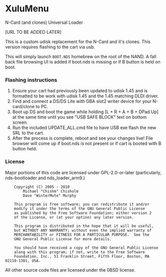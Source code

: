# XuluMenu

N-Card (and clones) Universal Loader

[URL TO BE ADDED LATER]

This is a custom udisk replacement for the N-Card and it's clones. This version requires flashing to the cart via usb.

This will simply launch `BOOT.NDS` homebrew on the root of the NAND. A fall back file browsing UI is added if boot.nds is missing or if B button is held on boot.

### Flashing instructions

1. Ensure your cart had previously been updated to udisk 1.45 and is formatted to be work with udisk 1.45 and the 1.45 matching DLDI driver.
2. Find and connect a DS/DS Lite with GBA slot2 writer device for your N-card/clone to PC.
3. Boot up DS and boot the game while holding [L + R + A + B + DPad Up] at the same time until you see "USB SAFE BLOCK" text on bottom screen.
4. Run the included UPDATE_ALL.cmd file to have USB exe flash the new SRL to the cart.
5. After the process is complete, reboot and see your changes live! File browser will come up if boot.nds is not present or if cart is booted with B button held.

### License

Major portions of this code are licensed under GPL-2.0-or-later (particularly, nds-bootloader and nds_loader_arm9.)
```
	Copyright (C) 2005 - 2010
		Michael "Chishm" Chisholm
		Dave "WinterMute" Murphy

	This program is free software; you can redistribute it and/or
	modify it under the terms of the GNU General Public License
	as published by the Free Software Foundation; either version 2
	of the License, or (at your option) any later version.

	This program is distributed in the hope that it will be useful,
	but WITHOUT ANY WARRANTY; without even the implied warranty of
	MERCHANTABILITY or FITNESS FOR A PARTICULAR PURPOSE.  See the
	GNU General Public License for more details.

	You should have received a copy of the GNU General Public License
	along with this program; if not, write to the Free Software
	Foundation, Inc., 51 Franklin Street, Fifth Floor, Boston, MA  02110-1301, USA.
```

All other source code files are licensed under the 0BSD license.
